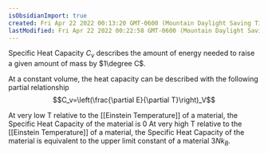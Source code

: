 ```yaml
---
isObsidianImport: true
created: Fri Apr 22 2022 00:13:20 GMT-0600 (Mountain Daylight Saving Time)
lastModified: Fri Apr 22 2022 00:22:58 GMT-0600 (Mountain Daylight Saving Time)
---
```

Specific Heat Capacity $C_v$ describes the amount of energy needed to raise a given amount of mass by $1\degree C$.

At a constant volume, the heat capacity can be described with the following partial relationship
$$C_v=\left(\frac{\partial E}{\partial T}\right)_V$$

At very low T relative to the [[Einstein Temperature]] of a material, the Specific Heat Capacity of the material is 0
At very high T relative to the [[Einstein Temperature]] of a material, the Specific Heat Capacity of the material is equivalent to the upper limit constant of a material $3Nk_B$.
